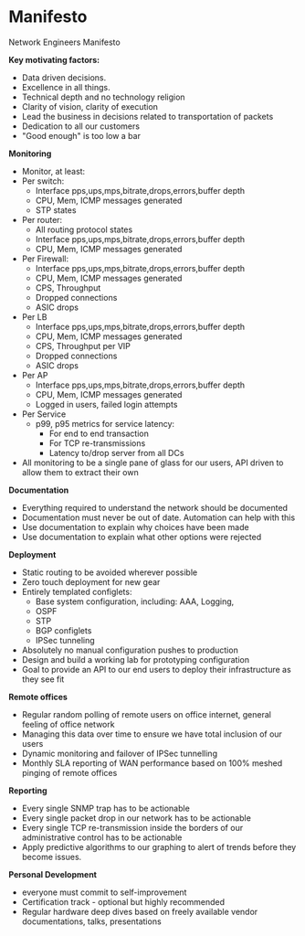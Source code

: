 # Manifesto

Network Engineers Manifesto 

**Key motivating factors:** 

- Data driven decisions.
- Excellence in all things. 
- Technical depth and no technology religion 
- Clarity of vision, clarity of execution 
- Lead the business in decisions related to transportation of packets
- Dedication to all our customers  
- "Good enough" is too low a bar


**Monitoring** 

- Monitor, at least:
- Per switch:
	- Interface pps,ups,mps,bitrate,drops,errors,buffer depth
	- CPU, Mem, ICMP messages generated 
	- STP states 
- Per router:
	- All routing protocol states 
	- Interface pps,ups,mps,bitrate,drops,errors,buffer depth
	- CPU, Mem, ICMP messages generated 
- Per Firewall:
	- Interface pps,ups,mps,bitrate,drops,errors,buffer depth
	- CPU, Mem, ICMP messages generated 
	- CPS, Throughput
	- Dropped connections 
	- ASIC drops 
- Per LB
	- Interface pps,ups,mps,bitrate,drops,errors,buffer depth
	- CPU, Mem, ICMP messages generated 
	- CPS, Throughput per VIP 
	- Dropped connections 
	- ASIC drops 
- Per AP
	- Interface pps,ups,mps,bitrate,drops,errors,buffer depth
	- CPU, Mem, ICMP messages generated 
	- Logged in users, failed login attempts
- Per Service
	- p99, p95 metrics for service latency:
		- For end to end transaction 
		- For TCP re-transmissions 
		- Latency to/drop server from all DCs
- All monitoring to be a single pane of glass for our users, API driven to allow them to extract their own 


**Documentation**

- Everything required to understand the network should be documented
- Documentation must never be out of date.  Automation can help with this
- Use documentation to explain why choices have been made
- Use documentation to explain what other options were rejected

		
**Deployment**

- Static routing to be avoided wherever possible
- Zero touch deployment for new gear
- Entirely templated configlets:
	- Base system configuration, including:  AAA, Logging,  
	- OSPF
	- STP 
	- BGP configlets 
	- IPSec tunneling 
- Absolutely no manual configuration pushes to production 
- Design and build a working lab for prototyping configuration 
- Goal to provide an API to our end users to deploy their infrastructure as they see fit  

**Remote offices**

- Regular random polling of remote users on office internet, general feeling of office network
- Managing this data over time to ensure we have total inclusion of our users 
- Dynamic monitoring and failover of IPSec tunnelling 
- Monthly SLA reporting of WAN performance based on 100% meshed pinging of remote offices 


**Reporting**

- Every single SNMP trap has to be actionable 
- Every single packet drop in our network has to be actionable
- Every single TCP re-transmission inside the borders of our administrative control has to be actionable
- Apply predictive algorithms to our graphing to alert of trends before they become issues.


**Personal Development**

- everyone must commit to self-improvement
- Certification track - optional but highly recommended 
- Regular hardware deep dives based on freely available vendor documentations, talks, presentations 

